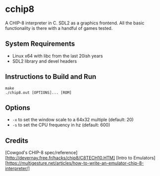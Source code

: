 # cchip8
A CHIP-8 interpreter in C. SDL2 as a graphics frontend. All the basic functionality is there with a handful of games tested.

## System Requirements

- Linux x64 with libc from the last 20ish years
- SDL2 library and devel headers

## Instructions to Build and Run
    make
    ./chip8.out [OPTIONS]... [ROM]

## Options

- `-x` to set the window scale to a 64x32 multiple (default: 20)
- `-s` to set the CPU frequency in hz (default: 600)

## Credits

[Cowgod's CHIP-8 spec/reference][http://devernay.free.fr/hacks/chip8/C8TECH10.HTM] 
[Intro to Emulators][https://multigesture.net/articles/how-to-write-an-emulator-chip-8-interpreter/]